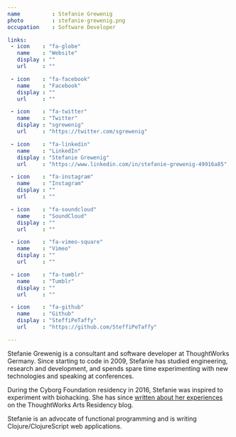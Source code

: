 ```yaml
---
name          : Stefanie Grewenig
photo         : stefanie-grewenig.png
occupation    : Software Developer

links:
 - icon    : "fa-globe"
   name    : "Website"
   display : ""
   url     : ""

 - icon    : "fa-facebook"
   name    : "Facebook"
   display : ""
   url     : ""

 - icon    : "fa-twitter"
   name    : "Twitter"
   display : "sgrewenig"
   url     : "https://twitter.com/sgrewenig"

 - icon    : "fa-linkedin"
   name    : "LinkedIn"
   display : "Stefanie Grewenig"
   url     : "https://www.linkedin.com/in/stefanie-grewenig-49916a85"

 - icon    : "fa-instagram"
   name    : "Instagram"
   display : ""
   url     : ""

 - icon    : "fa-soundcloud"
   name    : "SoundCloud"
   display : ""
   url     : ""

 - icon    : "fa-vimeo-square"
   name    : "Vimeo"
   display : ""
   url     : ""

 - icon    : "fa-tumblr"
   name    : "Tumblr"
   display : ""
   url     : ""

 - icon    : "fa-github"
   name    : "Github"
   display : "SteffiPeTaffy"
   url     : "https://github.com/SteffiPeTaffy"

---
```

Stefanie Grewenig is a consultant and software developer at ThoughtWorks Germany. Since starting to code in 2009, Stefanie has studied engineering, research and development, and spends spare time experimenting with new technologies and speaking at conferences.

During the Cyborg Foundation residency in 2016, Stefanie was inspired to experiment with biohacking. She has since [written about her experiences](/blog/how-i-became-a-cyborg) on the ThoughtWorks Arts Residency blog.

Stefanie is an advocate of functional programming and is writing Clojure/ClojureScript web applications.